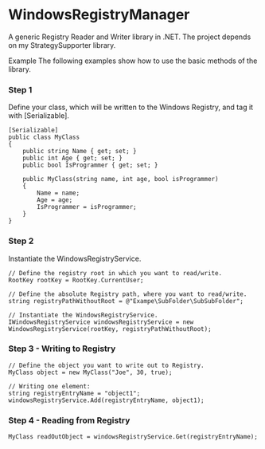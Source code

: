 # WindowsRegistryManager
A generic Registry Reader and Writer library in .NET. The project depends on my StrategySupporter library.

Example
The following examples show how to use the basic methods of the library.

### Step 1
Define your class, which will be written to the Windows Registry, and tag it with [Serializable].
````
[Serializable]
public class MyClass
{
    public string Name { get; set; }
    public int Age { get; set; }
    public bool IsProgrammer { get; set; }

    public MyClass(string name, int age, bool isProgrammer)
    {
        Name = name;
        Age = age;
        IsProgrammer = isProgrammer;
    }
}
````

### Step 2
Instantiate the WindowsRegistryService.

````
// Define the registry root in which you want to read/write.
RootKey rootKey = RootKey.CurrentUser;

// Define the absolute Registry path, where you want to read/write.
string registryPathWithoutRoot = @"Exampe\SubFolder\SubSubFolder";

// Instantiate the WindowsRegistryService.
IWindowsRegistryService windowsRegistryService = new WindowsRegistryService(rootKey, registryPathWithoutRoot);
````

### Step 3 - Writing to Registry

````
// Define the object you want to write out to Registry.
MyClass object = new MyClass("Joe", 30, true);

// Writing one element:
string registryEntryName = "object1";
windowsRegistryService.Add(registryEntryName, object1);
````

### Step 4 - Reading from Registry
````
MyClass readOutObject = windowsRegistryService.Get(registryEntryName);
````
